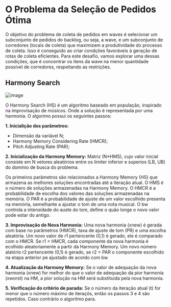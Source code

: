 # O Problema da Seleção de Pedidos Ótima

O objetivo do problema de coleta de pedidos em waves é selecionar um subconjunto de pedidos do backlog, ou seja, a wave, e um subconjunto de corredores
(locais de coleta) que maximizem a produtividade do processo de coleta. Isso
é conseguido ao criar condções favoráveis à geração de rotas de coleta eficientes. Para este desafio, vamos explorar uma dessas condições, que é concentrar
os itens da wave na menor quantidade possível de corredores, respeitando as
restrições.

## Harmony Search

![image](https://github.com/user-attachments/assets/a8828d7a-9c7d-4e8f-b97d-1e9dcd23551b)

O Harmony Search (HS) é um algoritmo baseado em população, inspirado na improvisação de músicos. Onde a solução é representada por uma harmonia. O algorimo possui os seguintes passos: 

**1. Inicialição dos parâmetros:**
+ Dimensão da variável N;
+ Harmony Memory Considering Rate (HMCR);
+ Pitch Adjusting Rate (PAR);
  
**2. Inicialização da Harmony Memory:**
Matriz (N*HMS), cujo valor inicial consiste em N vetores aleatórios entre os limiter inferior e superios (LB, UB) do domínio de busca do problema. 

Os primeiros parâmetros são relacionados a Harmony Memory (HS) que armazena as melhores soluções encontradas até a iteração atual. O HMS é o número de soluções armazenadas na Harmony Memory. O HMCR é a probabilidade de escolha dos valores das soluções armazenadas na memória.
O PAR é a probabilidade de ajuste de um valor escolhido presenta na memória, semelhante a ajustar o tom de uma nota musical. O bw controla a intensidade do auste do tom, define o quão longe o novo valor pode estar do antigo. 

**3. Improvisação de Nova Harmonia:**
Uma nova harmonia (xnew) é gerada com base no parâmetros (HMCR), taxa de ajuste de tom (PR) e uma escolha aleatória. Um novo valor de r1 pertencente (0,1) é gerado, ele é comparado com o HMCR. Se r1 < HMCR, cada componente da nova harmonia é ecolhido aleatoriamente a partir da Harmony Memory. Um novo número alatório r2 pertencente (0,1) é gerado, se r2 < PAR o componente escolhido na etapa anterior pe ajustado de acordo com bw. 

**4. Atualização da Harmony Memory:**
Se o valor de adequação da nova harmonia (xnew) for melhor do que o valor de adequação da pior harmonia (xworst) na HM, a pior solução na HM será substituida pela nova harmonia. 

**5. Verificação do critério de parada:**
Se o número da iteração atual (t) for menor que o número máximo de iteraçõs, então os passos 3 e 4 são repetidos. Caso contrário o algoritmo para. 
